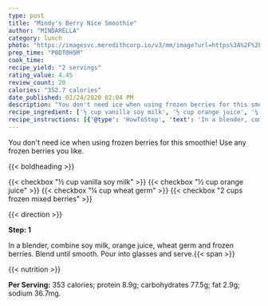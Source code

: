 ```yaml
---
type: post
title: "Mindy's Berry Nice Smoothie"
author: "MINDARELLA"
category: lunch
photo: "https://imagesvc.meredithcorp.io/v3/mm/image?url=https%3A%2F%2Fimages.media-allrecipes.com%2Fuserphotos%2F6865672.jpg"
prep_time: "P0DT0H5M"
cook_time: 
recipe_yield: "2 servings"
rating_value: 4.45
review_count: 20
calories: "352.7 calories"
date_published: 02/24/2020 02:04 PM
description: "You don't need ice when using frozen berries for this smoothie! Use any frozen berries you like."
recipe_ingredient: ['½ cup vanilla soy milk', '½ cup orange juice', '¼ cup wheat germ', '2 cups frozen mixed berries']
recipe_instructions: [{'@type': 'HowToStep', 'text': 'In a blender, combine soy milk, orange juice, wheat germ and frozen berries. Blend until smooth. Pour into glasses and serve.\n'}]
---
```


You don't need ice when using frozen berries for this smoothie! Use any frozen berries you like. 

{{< boldheading >}}

{{< checkbox "½ cup vanilla soy milk" >}}
{{< checkbox "½ cup orange juice" >}}
{{< checkbox "¼ cup wheat germ" >}}
{{< checkbox "2 cups frozen mixed berries" >}}


{{< direction >}}

**Step: 1**

In a blender, combine soy milk, orange juice, wheat germ and frozen berries. Blend until smooth. Pour into glasses and serve.{{< span >}}

{{< nutrition >}}

**Per Serving:** 353 calories; protein 8.9g; carbohydrates 77.5g; fat 2.9g; sodium 36.7mg.